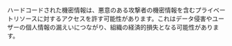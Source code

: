   
ハードコードされた機密情報は、悪意のある攻撃者の機密情報を含むプライベートリソースに対するアクセスを許す可能性があります。これはデータ侵害やユーザーの個人情報の漏えいにつながり、組織の経済的損失となる可能性があります。
